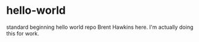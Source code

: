 # hello-world
standard beginning hello world repo
Brent Hawkins here. I'm actually doing this for work.

